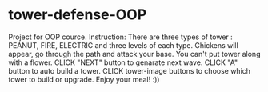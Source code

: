 # tower-defense-OOP
Project for OOP cource.
Instruction:
  There are three types of tower : PEANUT, FIRE, ELECTRIC and three levels of each type.
  Chickens will appear, go through the path and attack your base.
  You can't put tower along with a flower.
  CLICK "NEXT" button to genarate next wave.
  CLICK "A" button to auto build a tower.
  CLICK tower-image buttons to choose which tower to build or upgrade.
 Enjoy your meal! :))
